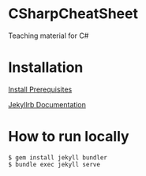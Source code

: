 # CSharpCheatSheet

Teaching material for C#


# Installation

[Install Prerequisites](https://jekyllrb.com/docs/installation/)

[Jekyllrb Documentation](https://jekyllrb.com/docs/)

# How to run locally

```
$ gem install jekyll bundler
$ bundle exec jekyll serve
```
